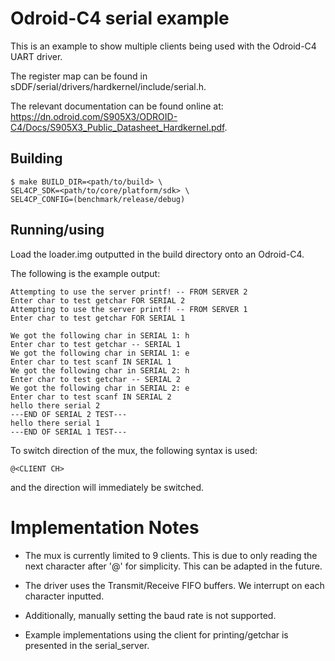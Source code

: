 # Odroid-C4 serial example

This is an example to show multiple clients being used with the Odroid-C4 UART driver.

The register map can be found in sDDF/serial/drivers/hardkernel/include/serial.h.

The relevant documentation can be found online at: https://dn.odroid.com/S905X3/ODROID-C4/Docs/S905X3_Public_Datasheet_Hardkernel.pdf.

## Building

```     
$ make BUILD_DIR=<path/to/build> \
SEL4CP_SDK=<path/to/core/platform/sdk> \
SEL4CP_CONFIG=(benchmark/release/debug)
```

## Running/using

Load the loader.img outputted in the build directory onto an Odroid-C4.

The following is the example output:

```
Attempting to use the server printf! -- FROM SERVER 2
Enter char to test getchar FOR SERIAL 2
Attempting to use the server printf! -- FROM SERVER 1
Enter char to test getchar FOR SERIAL 1

We got the following char in SERIAL 1: h
Enter char to test getchar -- SERIAL 1
We got the following char in SERIAL 1: e
Enter char to test scanf IN SERIAL 1
We got the following char in SERIAL 2: h
Enter char to test getchar -- SERIAL 2
We got the following char in SERIAL 2: e
Enter char to test scanf IN SERIAL 2
hello there serial 2
---END OF SERIAL 2 TEST---
hello there serial 1
---END OF SERIAL 1 TEST---
```

To switch direction of the mux, the following syntax is used:
```
@<CLIENT CH>
```
and the direction will immediately be switched. 

# Implementation Notes

* The mux is currently limited to 9 clients. This is due to only reading the next character after '@' for simplicity. This can be adapted in the future.

* The driver uses the Transmit/Receive FIFO buffers. We interrupt on each character inputted.

* Additionally, manually setting the baud rate is not supported.

* Example implementations using the client for printing/getchar is presented in the serial_server.